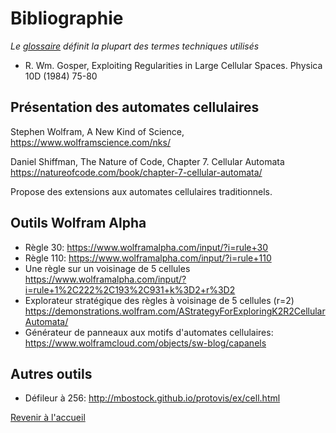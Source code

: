 # Bibliographie

_Le [glossaire](./glossaire.md) définit la plupart des termes techniques utilisés_

- R. Wm. Gosper, Exploiting Regularities in Large Cellular Spaces. Physica 10D (1984) 75-80

## Présentation des automates cellulaires

Stephen Wolfram, A New Kind of Science,
https://www.wolframscience.com/nks/

Daniel Shiffman, The Nature of Code, Chapter 7. Cellular Automata
https://natureofcode.com/book/chapter-7-cellular-automata/

Propose des extensions aux automates cellulaires traditionnels.

## Outils Wolfram Alpha

- Règle 30: https://www.wolframalpha.com/input/?i=rule+30
- Règle 110: https://www.wolframalpha.com/input/?i=rule+110
- Une règle sur un voisinage de 5 cellules
  https://www.wolframalpha.com/input/?i=rule+1%2C222%2C193%2C931+k%3D2+r%3D2
- Explorateur stratégique des règles à voisinage de 5 cellules (r=2)
  https://demonstrations.wolfram.com/AStrategyForExploringK2R2CellularAutomata/
- Générateur de panneaux aux motifs d'automates cellulaires:
  https://www.wolframcloud.com/objects/sw-blog/capanels

## Autres outils

- Défileur à 256: http://mbostock.github.io/protovis/ex/cell.html

[Revenir à l'accueil](..)
